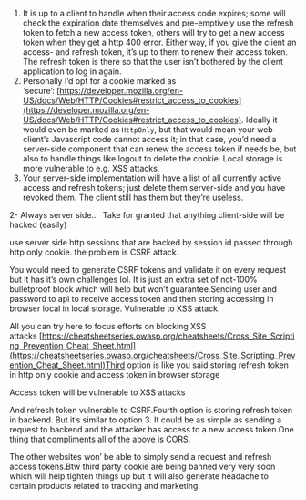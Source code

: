 
1.  It is up to a client to handle when their access code expires; some will check the expiration date themselves and pre-emptively use the refresh token to fetch a new access token, others will try to get a new access token when they get a http 400 error. Either way, if you give the client an access- and refresh token, it’s up to them to renew their access token. The refresh token is there so that the user isn’t bothered by the client application to log in again.
2.  Personally I’d opt for a cookie marked as ‘secure’: [https://developer.mozilla.org/en-US/docs/Web/HTTP/Cookies#restrict_access_to_cookies](https://developer.mozilla.org/en-US/docs/Web/HTTP/Cookies#restrict_access_to_cookies). Ideally it would even be marked as `HttpOnly`, but that would mean your web client’s Javascript code cannot access it; in that case, you’d need a server-side component that can renew the access token if needs be, but also to handle things like logout to delete the cookie. Local storage is more vulnerable to e.g. XSS attacks.
3.  Your server-side implementation will have a list of all currently active access and refresh tokens; just delete them server-side and you have revoked them. The client still has them but they’re useless.

2- Always server side...  Take for granted that anything client-side will be hacked (easily)


use server side http sessions that are backed by session id passed through http only cookie. the problem is CSRF attack.  

You would need to generate CSRF tokens and validate it on every request but it has it’s own challenges lol. It is just an extra set of not-100% bulletproof block which will help but won’t guarantee.Sending user and password to api to receive access token and then storing accessing in browser local in local storage. Vulnerable to XSS attack.  

All you can try here to focus efforts on blocking XSS attacks [https://cheatsheetseries.owasp.org/cheatsheets/Cross_Site_Scripting_Prevention_Cheat_Sheet.html](https://cheatsheetseries.owasp.org/cheatsheets/Cross_Site_Scripting_Prevention_Cheat_Sheet.html)Third option is like you said storing refresh token in http only cookie and access token in browser storage  

Access token will be vulnerable to XSS attacks  

And refresh token vulnerable to CSRF.Fourth option is storing refresh token in backend. But it’s similar to option 3. It could be as simple as sending a request to backend and the attacker has access to a new access token.One thing that compliments all of the above is CORS. 

The other websites won’ be able to simply send a request and refresh access tokens.Btw third party cookie are being banned very very soon which will help tighten things up but it will also generate headache to certain products related to tracking and marketing.